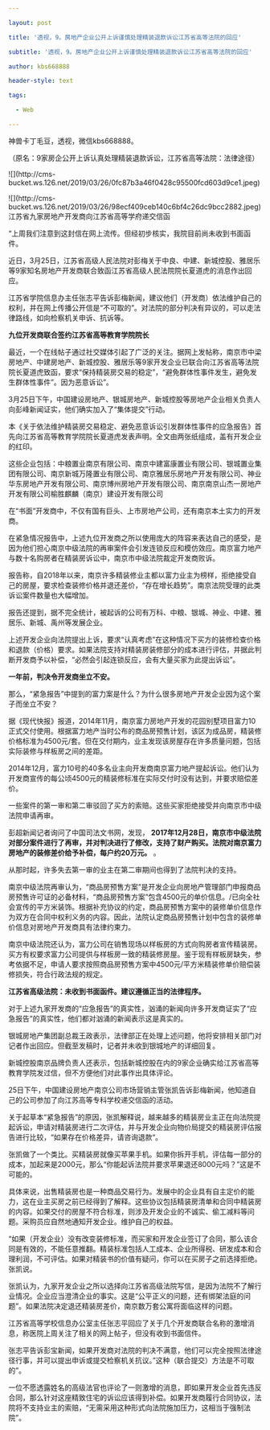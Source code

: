 ---
layout: post
title: '透视，9。房地产企业公开上诉谨慎处理精装退款诉讼江苏省高等法院的回应'
subtitle: '透视，9。房地产企业公开上诉谨慎处理精装退款诉讼江苏省高等法院的回应'
author: kbs668888
header-style: text
tags:
  - Web
---
神兽卡丁毛豆，透视，微信kbs668888。

（原名：9家房企公开上诉认真处理精装退款诉讼，江苏省高等法院：法律途径）

![](http://cms-
bucket.ws.126.net/2019/03/26/0fc87b3a46f0428c95500fcd603d9ce1.jpeg)

![](http://cms-
bucket.ws.126.net/2019/03/26/98ecf409ceb140c6bf4c26dc9bcc2882.jpeg)  
江苏省九家房地产开发商向江苏省高等学府递交信函

“上周我们注意到这封信在网上流传。但经初步核实，我院目前尚未收到书面函件。

近日，3月25日，江苏省高级人民法院对彭梅关于中良、中建、新城控股、雅居乐等9家知名房地产开发商联合致函江苏省高级人民法院院长夏道虎的消息作出回应。

江苏省学院信息办主任张志平告诉彭梅新闻，建议他们（开发商）依法维护自己的权利，并在网上传播公开信是“不可取的”。对法院的部分判决有异议的，可以走法律路线，如向检察机关申诉、抗诉等。

 **九位开发商联合签约江苏省高等教育学院院长**

最近，一个在线帖子通过社交媒体引起了广泛的关注。据网上发帖称，南京市中梁房地产、中建房地产、新城控股、雅居乐等9家开发企业已联合向江苏省高等法院院长夏道虎致函，要求“保持精装房交易的稳定”，“避免群体性事件发生，避免发生群体性事件”。因为恶意诉讼”。

3月25日下午，中国建设房地产、银城房地产、新城控股等房地产企业相关负责人向彭峰新闻证实，他们确实加入了“集体提交”行动。

本《关于依法维护精装房交易稳定、避免恶意诉讼引发群体性事件的应急报告》首先向江苏省高等教育学院院长夏道虎发表声明。全文由两张纸组成，盖有开发企业的红印。

这些企业包括：中粮置业南京有限公司、南京中建富康置业有限公司、银城置业集团有限公司、南京新城万隆置业有限公司、南京雅居乐房地产开发有限公司、神业华东房地产开发有限公司、南京博州房地产开发有限公司、南京南京山杰一房地产开发有限公司榆胜麒麟（南京）建设开发有限公司

在“书面”开发商中，不仅有国有巨头、上市房地产公司，还有南京本土实力的开发商。

在紧急情况报告中，上述九位开发商之所以使用庞大的阵容来表达自己的感受，是因为他们担心南京中级法院的再审案件会引发连锁反应和模仿效应。南京富力地产与数十名购房者在精装房诉讼中，南京市中级法院裁定开发商败诉。

报告称，自2018年以来，南京许多精装修业主都以富力业主为榜样，拒绝接受自己的房屋，要求检查装修价格并退还差价，“存在增长趋势”。南京法院受理的此类诉讼案件数量也大幅增加。

报告还提到，据不完全统计，被起诉的公司有万科、中粮、银城、神业、中建、雅居乐、新城、禹州等发展企业。

上述开发企业向法院提出上诉，要求“认真考虑”在这种情况下买方的装修检查价格和退款（价格）要求。如果法院支持对精装房装修部分的成本进行评估，并据此判断开发商予以补偿，“必然会引起连锁反应，会有大量买家为此提出诉讼”。

 **一年前，判决令开发商坐立不安。**

那么，“紧急报告”中提到的富力案是什么？为什么很多房地产开发企业因为这个案子而坐立不安？

据《现代快报》报道，2014年11月，南京富力房地产开发的花园别墅项目富力10正式交付使用。根据富力地产当时公布的商品房预售计划，该区为成品房，精装修价格标准为4500元/套。但在交付期内，业主发现该房屋存在许多质量问题，包括实际装修与样板房之间的差距。

2014年12月，富力10号的40多名业主向开发商南京富力地产提起诉讼。他们认为开发商宣传的每公顷4500元的精装修标准在实际交付时没有达到，并要求赔偿差价。

一些案件的第一审和第二审驳回了买方的索赔。这些买家拒绝接受并向南京市中级法院申请再审。

彭超新闻记者询问了中国司法文书网，发现，
**2017年12月28日，南京市中级法院对部分案件进行了再审，并对判决进行了修改，支持了财产购买。法院对南京富力房地产的装修差价给予补偿，每户约20万元。**
。

从那时起，许多失去第一审的业主在第二审期间也得到了法院判决的支持。

南京中级法院再审认为，“商品房预售方案”是开发企业向房地产管理部门申报商品房预售许可证的必备材料，“商品房预售方案”包含4500元的单价信息。/已向全社会宣传的平方米装饰。根据补充协议的约定，商品房预售方案中的装修单价信息作为双方在合同中权利义务的内容。因此，法院认定商品房预售计划中包含的装修单价信息对房地产开发商具有法律约束力。

南京中级法院还认为，富力公司在销售现场以样板房的方式向购房者宣传精装房。买方有权要求富力公司提供与样板房一致的精装修房屋。鉴于现有样板房缺失，参考依据不足，申请人要求按照商品房预售方案中4500元/平方米精装修单价赔偿装修损失，符合行政法规的规定。

 **江苏省高级法院：未收到书面函件。建议遵循正当的法律程序。**

对于上述九家开发商的“应急报告”的真实性，汹涌的新闻向许多开发商证实了“应急报告”的真实性，他们都对汹涌的新闻表示这是真实的。

银城房地产集团副总裁王政表示，法律部正在处理上述问题，他将安排相关部门对记者作出回应。但截至发稿时，记者并未收到银城地产的详细回复。

新城控股南京品牌负责人还表示，包括新城控股在内的9家企业确实给江苏省高等教育学院发过信，但不方便他们对此事作出具体评论。

25日下午，中国建设房地产南京公司市场营销主管张凯告诉彭梅新闻，他知道自己的公司参加了向江苏高等专科学校递交信函的活动。

关于起草本“紧急报告”的原因，张凯解释说，越来越多的精装房业主正在向法院提起诉讼，申请对精装房进行二次评估，并与开发企业向物价局提交的精装房评估报告进行比较，“如果存在价格差异，请咨询退款“。

张凯做了一个类比。买精装房就像买苹果手机。如果你拆开手机，评估每一部分的成本，加起来是2000元，那么“你能起诉法院并要求苹果退还8000元吗？”这是不可能的。

具体来说，出售精装房也是一种商品交易行为。发展中的企业具有自主定价的能力，这在业主买房之前已经得到了解释。这些协议包括精装房清单和合同中精装房的内容。如果交付的房屋不符合标准，则涉及开发企业的不诚实、偷工减料等问题。采购员应自然地通知开发企业。维护自己的权益。

“如果（开发企业）没有改变装修标准，而买家和开发企业签订了合同，那么该合同是有效的，不能任意推翻。精装标准包括人工成本、企业所得税、研发成本和合理利润，不可评估。如果对精装书的价值有疑问，你可以在买房子之前选择拒绝。张凯说。

张凯认为，九家开发企业之所以选择向江苏省高级法院写信，是因为法院不了解行业情况。企业应当澄清企业的事实。这是“公平正义的问题，还有绑架法庭的问题”。如果法院决定退还精装房差价，南京数万套公寓将面临这样的问题。

江苏省高等学校信息办公室主任张志平回应了关于几个开发商联合名称的激增消息，称医院上周关注了相关的网上帖子，但没有收到书面信件。

张志平告诉彭宝新闻，如果开发商对法院的判决不满意，他们可以完全按照法律途径行事，并可以提出申诉或提交检察机关抗议。”这种（联合提交）方法是不可取的”。

一位不愿透露姓名的高级法官也评论了一则激增的消息，即如果开发企业首先违反合同，那么针对这座精致住宅的诉讼应该得到补偿。如果开发商履行合同协议，法院将不支持业主的索赔，“无需采用这种形式向法院施加压力，这相当于强制法院”。

